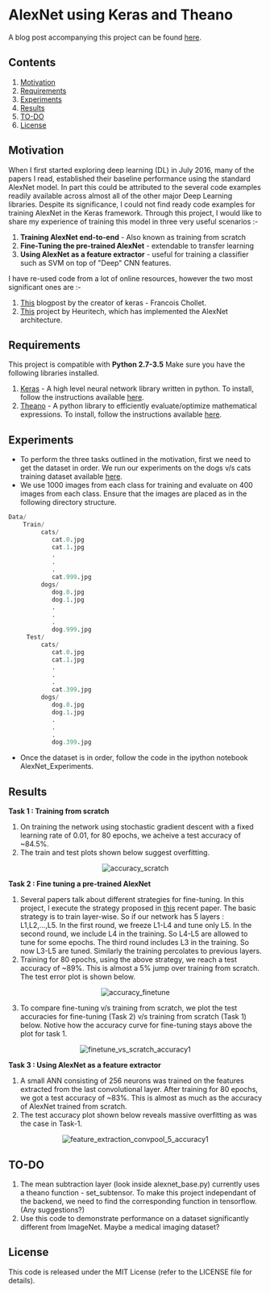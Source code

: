 # AlexNet using Keras and Theano
A blog post accompanying this project can be found [here](https://rahulduggal2608.wordpress.com/2017/04/02/alexnet-in-keras/).

## Contents
1. [Motivation](#Motivation)
2. [Requirements](#Requirements)
3. [Experiments](#Experiments)
4. [Results](#Results)
5. [TO-DO](#TO-DO)
8. [License](#license)

## Motivation
When I first started exploring deep learning (DL) in July 2016, many of the papers I read, established their baseline performance using the standard AlexNet model. In part this could be attributed to the several code examples readily available across almost all of the other major Deep Learning libraries. Despite its significance, I could not find ready code examples for training AlexNet in the Keras framework. Through this project, I would like to share my experience of training this model in three very useful scenarios :-

1. **Training AlexNet end-to-end** - Also known as training from scratch
2. **Fine-Tuning the pre-trained AlexNet** - extendable to transfer learning
3. **Using AlexNet as a feature extractor** - useful for training a classifier such as SVM on top of "Deep" CNN features.

I have re-used code from a lot of online resources, however the two most significant ones are :-
1. [This](https://blog.keras.io/building-powerful-image-classification-models-using-very-little-data.html) blogpost by the creator of keras - Francois Chollet.
2. [This](https://github.com/heuritech/convnets-keras) project by Heuritech, which has implemented the AlexNet architecture.

## Requirements
This project is compatible with **Python 2.7-3.5**
Make sure you have the following libraries installed.
1. [Keras](https://keras.io) - A high level neural network library written in python. To install, follow the instructions available [here](https://keras.io/#installation).
2. [Theano](http://deeplearning.net/software/theano/introduction.html) - A python library to efficiently evaluate/optimize mathematical expressions. To install, follow the instructions available [here](http://deeplearning.net/software/theano/install.html).

## Experiments
- To perform the three tasks outlined in the motivation, first we need to get the dataset in order. We run our experiments on the dogs v/s cats training dataset available [here](https://www.kaggle.com/c/dogs-vs-cats/data).
- We use 1000 images from each class for training and evaluate on 400 images from each class. Ensure that the images are placed as in the following directory structure.
```python
Data/
    Train/
         cats/
            cat.0.jpg
            cat.1.jpg
            .
            .
            .
            cat.999.jpg
         dogs/
            dog.0.jpg
            dog.1.jpg
            .
            .
            .
            dog.999.jpg
     Test/
         cats/
            cat.0.jpg
            cat.1.jpg
            .
            .
            .
            cat.399.jpg
         dogs/
            dog.0.jpg
            dog.1.jpg
            .
            .
            .
            dog.399.jpg
```
- Once the dataset is in order, follow the code in the ipython notebook AlexNet_Experiments.

## Results
**Task 1 : Training from scratch**
1. On training the network using stochastic gradient descent with a fixed learning rate of 0.01, for 80 epochs, we acheive a test accuracy of ~84.5%.
2. The train and test plots shown below suggest overfitting.
<p align="center">
  <img src="Plots/accuracy_scratch.png" alt="accuracy_scratch"/>
</p>

**Task 2 : Fine tuning a pre-trained AlexNet**
1. Several papers talk about different strategies for fine-tuning. In this project, I execute the strategy proposed in [this](http://ieeexplore.ieee.org/abstract/document/7426826/) recent paper. The basic strategy is to train layer-wise. So if our network has 5 layers : L1,L2,...,L5. In the first round, we freeze L1-L4 and tune only L5. In the second round, we include L4 in the training. So L4-L5 are allowed to tune for some epochs. The third round includes L3 in the training. So now L3-L5 are tuned. Similarly the training percolates to previous layers. 
2. Training for 80 epochs, using the above strategy, we reach a test accuracy of ~89%. This is almost a 5% jump over training from scratch. The test error plot is shown below.
<p align="center">
  <img src="Plots/accuracy_finetune.png" alt="accuracy_finetune"/>
</p>

3. To compare fine-tuning v/s training from scratch, we plot the test accuracies for fine-tuning (Task 2) v/s training from scratch (Task 1) below. Notive how the accuracy curve for fine-tuning stays above the plot for task 1.
<p align="center">
  <img src="Plots/finetune_vs_scratch_accuracy1.png" alt="finetune_vs_scratch_accuracy1"/>
</p>

**Task 3 : Using AlexNet as a feature extractor**
1. A small ANN consisting of 256 neurons was trained on the features extracted from the last convolutional layer. After training for 80 epochs, we got a test accuracy of ~83%. This is almost as much as the accuracy of AlexNet trained from scratch.
2. The test accuracy plot shown below reveals massive overfitting as was the case in Task-1.
<p align="center">
  <img src="Plots/feature_extraction_convpool_5_accuracy1.png" alt="feature_extraction_convpool_5_accuracy1"/>
</p>

## TO-DO
1. The mean subtraction layer (look inside alexnet_base.py) currently uses a theano function - set_subtensor. To make this project independant of the backend, we need to find the corresponding function in tensorflow. (Any suggestions?)
2. Use this code to demonstrate performance on a dataset significantly different from ImageNet. Maybe a medical imaging dataset?

## License
This code is released under the MIT License (refer to the LICENSE file for details).



